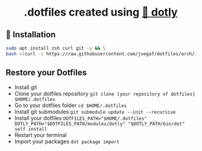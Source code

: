 <h1 align="center">
  .dotfiles created using <a href="https://github.com/CodelyTV/dotly">🌚 dotly</a>
</h1>

## 🚀 Installation
```bash
sudo apt install zsh curl git -y && \
bash <(curl -s https://raw.githubusercontent.com/jvegaf/dotfiles/arch/installer)
```


## Restore your Dotfiles

* Install git
* Clone your dotfiles repository `git clone [your repository of dotfiles] $HOME/.dotfiles`
* Go to your dotfiles folder `cd $HOME/.dotfiles`
* Install git submodules `git submodule update --init --recursive`
* Install your dotfiles `DOTFILES_PATH="$HOME/.dotfiles" DOTLY_PATH="$DOTFILES_PATH/modules/dotly" "$DOTLY_PATH/bin/dot" self install`
* Restart your terminal
* Import your packages `dot package import`
